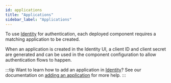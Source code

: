```yaml
---
id: applications
title: "Applications"
sidebar_label: "Applications"
---
```


To use [Identity](/self-managed/identity/what-is-identity.md) for authentication,
each deployed component requires a matching application to be created.

When an application is created in the Identity UI, a client ID and client secret are generated and can be
used in the component configuration to allow authentication flows to happen.

:::tip Want to learn how to add an application in [Identity](/self-managed/identity/what-is-identity.md)?
See our documentation on [adding an application](/self-managed/identity/user-guide/adding-an-application.md) for more help.
:::
